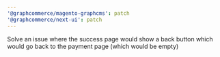 ```yaml
---
'@graphcommerce/magento-graphcms': patch
'@graphcommerce/next-ui': patch
---
```


Solve an issue where the success page would show a back button which would go back to the payment page (which would be empty)

